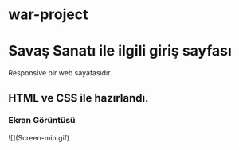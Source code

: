 # war-project
<h1>Savaş Sanatı ile ilgili giriş sayfası</h1>

Responsive bir web sayafasıdır.

<h2>HTML ve CSS ile hazırlandı.</h2>
<h3>Ekran Görüntüsü</h3>
![](Screen-min.gif)